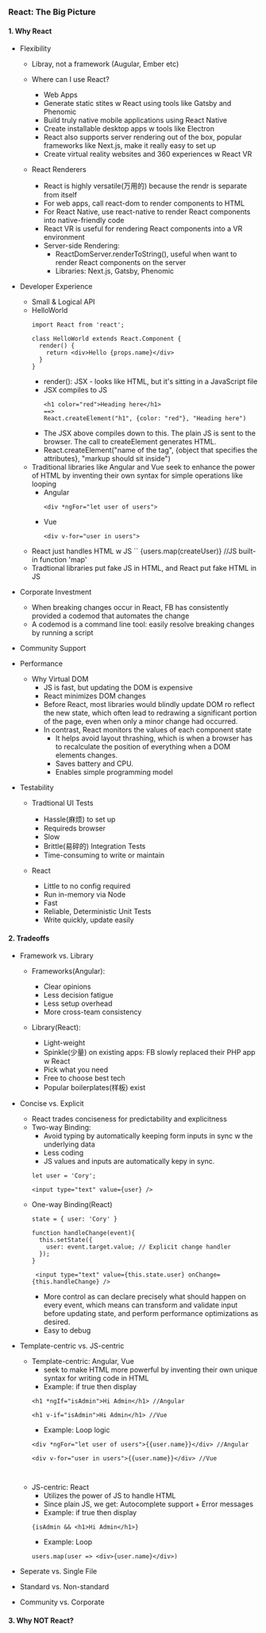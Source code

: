 ### React: The Big Picture

#### 1. Why React
  - Flexibility
    - Libray, not a framework (Augular, Ember etc)

    - Where can I use React?
      - Web Apps
      - Generate static stites w React using tools like Gatsby and Phenomic
      - Build truly native mobile applications using React Native
      - Create installable desktop apps w tools like Electron
      - React also supports server rendering out of the box, popular frameworks like Next.js, make it really easy to set up
      - Create virtual reality websites and 360 experiences w React VR

    - React Renderers
      - React is highly versatile(万用的) because the rendr is separate from itself
      - For web apps, call react-dom to render components to HTML
      - For React Native, use react-native to render React components into native-friendly code
      - React VR is useful for rendering React components into a VR environment
      - Server-side Rendering:
        - ReactDomServer.renderToString(), useful when want to render React components on the server
        - Libraries: Next.js, Gatsby, Phenomic
  
  - Developer Experience
    - Small & Logical API
    - HelloWorld
      ```
      import React from 'react';

      class HelloWorld extends React.Component {
        render() {
          return <div>Hello {props.name}</div>
        }
      }
      ```
      - render(): JSX - looks like HTML, but it's sitting in a JavaScript file
      - JSX compiles to JS
        ```
        <h1 color="red">Heading here</h1>
        ==>
        React.createElement("h1", {color: "red"}, "Heading here")

      - The JSX above compiles down to this. The plain JS is sent to the browser. The call to createElement generates HTML.
      - React.createElement("name of the tag", {object that specifies the attributes}, "markup should sit inside")
    - Traditional libraries like Angular and Vue seek to enhance the power of HTML by inventing their own syntax for simple operations like looping
      - Angular
        ```
        <div *ngFor="let user of users">
      - Vue
        ```
        <div v-for="user in users">
    - React just handles HTML w JS
      ``
      {users.map(createUser)} //JS built-in function 'map'
    - Tradtional libraries put fake JS in HTML, and React put fake HTML in JS
  - Corporate Investment
    - When breaking changes occur in React, FB has consistently provided a codemod that automates the change
    - A codemod is a command line tool: easily resolve breaking changes by running a script
  - Community Support
  
  - Performance
    - Why Virtual DOM
      - JS is fast, but updating the DOM is expensive
      - React minimizes DOM changes
      - Before React, most libraries would blindly update DOM ro reflect the new state, which often lead to redrawing a significant portion of the page, even when only a minor change had occurred.
      - In contrast, React monitors the values of each component state
        - It helps avoid layout thrashing, which is when a browser has to recalculate the position of everything when a DOM elements changes.
        - Saves battery and CPU.
        - Enables simple programming model
  
  - Testability
    - Tradtional UI Tests
      - Hassle(麻烦) to set up
      - Requireds browser
      - Slow
      - Brittle(易碎的) Integration Tests
      - Time-consuming to write or maintain
     
    - React
      - Little to no config required
      - Run in-memory via Node
      - Fast
      - Reliable, Deterministic Unit Tests
      - Write quickly, update easily

#### 2. Tradeoffs
  - Framework vs. Library
    - Frameworks(Angular):
      - Clear opinions
      - Less decision fatigue
      - Less setup overhead
      - More cross-team consistency

    - Library(React):
      - Light-weight
      - Spinkle(少量) on existing apps: FB slowly replaced their PHP app w React
      - Pick what you need
      - Free to choose best tech
      - Popular boilerplates(样板) exist
  
  - Concise vs. Explicit
    - React trades conciseness for predictability and explicitness
    - Two-way Binding:
        - Avoid typing by automatically keeping form inputs in sync w the underlying data
        - Less coding
        - JS values and inputs are automatically kepy in sync.
        ```
        let user = 'Cory';
  
        <input type="text" value={user} />
    - One-way Binding(React)
      ```
      state = { user: 'Cory' }

      function handleChange(event){
        this.setState({
          user: event.target.value; // Explicit change handler
        });
      }

       <input type="text" value={this.state.user} onChange={this.handleChange} />
      ```
      - More control as can declare precisely what should happen on every event, which means can transform and validate input before updating state, and perform performance optimizations as desired.
      - Easy to debug
      
  - Template-centric vs. JS-centric
    - Template-centric: Angular, Vue
      - seek to make HTML more powerful by inventing their own unique syntax for writing code in HTML
      - Example: if true then display
      ``` 
      <h1 *ngIf="isAdmin">Hi Admin</h1> //Angular
  
      <h1 v-if="isAdmin">Hi Admin</h1> //Vue
      ```
      - Example: Loop logic
      ```
      <div *ngFor="let user of users">{{user.name}}</div> //Angular

      <div v-for="user in users">{{user.name}}</div> //Vue
      
     
    - JS-centric: React
      - Utilizes the power of JS to handle HTML
      - Since plain JS, we get: Autocomplete support + Error messages
      - Example: if true then display
      ```
      {isAdmin && <h1>Hi Admin</h1>}
      ```
      - Example: Loop
      ```
      users.map(user => <div>{user.name}</div>)
      ```
     
  
  - Seperate vs. Single File
  
  - Standard vs. Non-standard
  - Community vs. Corporate

#### 3. Why NOT React?
